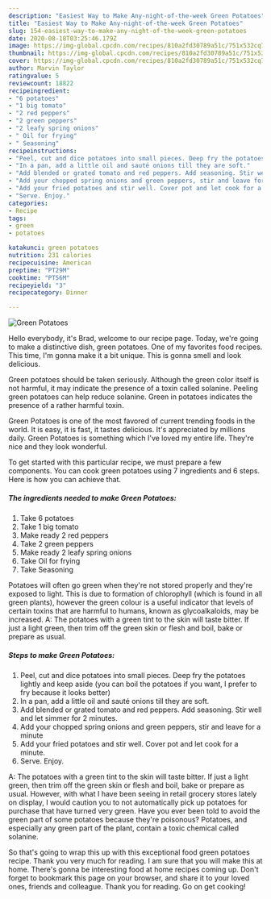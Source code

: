 ```yaml
---
description: "Easiest Way to Make Any-night-of-the-week Green Potatoes"
title: "Easiest Way to Make Any-night-of-the-week Green Potatoes"
slug: 154-easiest-way-to-make-any-night-of-the-week-green-potatoes
date: 2020-08-18T03:25:46.179Z
image: https://img-global.cpcdn.com/recipes/810a2fd30789a51c/751x532cq70/green-potatoes-recipe-main-photo.jpg
thumbnail: https://img-global.cpcdn.com/recipes/810a2fd30789a51c/751x532cq70/green-potatoes-recipe-main-photo.jpg
cover: https://img-global.cpcdn.com/recipes/810a2fd30789a51c/751x532cq70/green-potatoes-recipe-main-photo.jpg
author: Marvin Taylor
ratingvalue: 5
reviewcount: 18822
recipeingredient:
- "6 potatoes"
- "1 big tomato"
- "2 red peppers"
- "2 green peppers"
- "2 leafy spring onions"
- " Oil for frying"
- " Seasoning"
recipeinstructions:
- "Peel, cut and dice potatoes into small pieces. Deep fry the potatoes lightly and keep aside (you can boil the potatoes if you want, I prefer to fry because it looks better)"
- "In a pan, add a little oil and sauté onions till they are soft."
- "Add blended or grated tomato and red peppers. Add seasoning. Stir well and let simmer for 2 minutes."
- "Add your chopped spring onions and green peppers, stir and leave for a minute"
- "Add your fried potatoes and stir well. Cover pot and let cook for a minute."
- "Serve. Enjoy."
categories:
- Recipe
tags:
- green
- potatoes

katakunci: green potatoes 
nutrition: 231 calories
recipecuisine: American
preptime: "PT29M"
cooktime: "PT56M"
recipeyield: "3"
recipecategory: Dinner

---
```



![Green Potatoes](https://img-global.cpcdn.com/recipes/810a2fd30789a51c/751x532cq70/green-potatoes-recipe-main-photo.jpg)

Hello everybody, it's Brad, welcome to our recipe page. Today, we're going to make a distinctive dish, green potatoes. One of my favorites food recipes. This time, I'm gonna make it a bit unique. This is gonna smell and look delicious.

Green potatoes should be taken seriously. Although the green color itself is not harmful, it may indicate the presence of a toxin called solanine. Peeling green potatoes can help reduce solanine. Green in potatoes indicates the presence of a rather harmful toxin.

Green Potatoes is one of the most favored of current trending foods in the world. It is easy, it is fast, it tastes delicious. It's appreciated by millions daily. Green Potatoes is something which I've loved my entire life. They're nice and they look wonderful.


To get started with this particular recipe, we must prepare a few components. You can cook green potatoes using 7 ingredients and 6 steps. Here is how you can achieve that.

<!--inarticleads1-->

##### The ingredients needed to make Green Potatoes:

1. Take 6 potatoes
1. Take 1 big tomato
1. Make ready 2 red peppers
1. Take 2 green peppers
1. Make ready 2 leafy spring onions
1. Take  Oil for frying
1. Take  Seasoning


Potatoes will often go green when they&#39;re not stored properly and they&#39;re exposed to light. This is due to formation of chlorophyll (which is found in all green plants), however the green colour is a useful indicator that levels of certain toxins that are harmful to humans, known as glycoalkaloids, may be increased. A: The potatoes with a green tint to the skin will taste bitter. If just a light green, then trim off the green skin or flesh and boil, bake or prepare as usual. 

<!--inarticleads2-->

##### Steps to make Green Potatoes:

1. Peel, cut and dice potatoes into small pieces. Deep fry the potatoes lightly and keep aside (you can boil the potatoes if you want, I prefer to fry because it looks better)
1. In a pan, add a little oil and sauté onions till they are soft.
1. Add blended or grated tomato and red peppers. Add seasoning. Stir well and let simmer for 2 minutes.
1. Add your chopped spring onions and green peppers, stir and leave for a minute
1. Add your fried potatoes and stir well. Cover pot and let cook for a minute.
1. Serve. Enjoy.


A: The potatoes with a green tint to the skin will taste bitter. If just a light green, then trim off the green skin or flesh and boil, bake or prepare as usual. However, with what I have been seeing in retail grocery stores lately on display, I would caution you to not automatically pick up potatoes for purchase that have turned very green. Have you ever been told to avoid the green part of some potatoes because they&#39;re poisonous? Potatoes, and especially any green part of the plant, contain a toxic chemical called solanine. 

So that's going to wrap this up with this exceptional food green potatoes recipe. Thank you very much for reading. I am sure that you will make this at home. There's gonna be interesting food at home recipes coming up. Don't forget to bookmark this page on your browser, and share it to your loved ones, friends and colleague. Thank you for reading. Go on get cooking!
